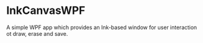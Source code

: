 # InkCanvasWPF
A simple WPF app which provides an Ink-based window for user interaction ot draw, erase and save.
